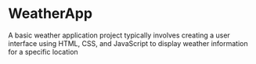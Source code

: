# WeatherApp
 A basic weather application project typically involves creating a user interface using HTML, CSS, and  JavaScript to display weather information for a specific location
